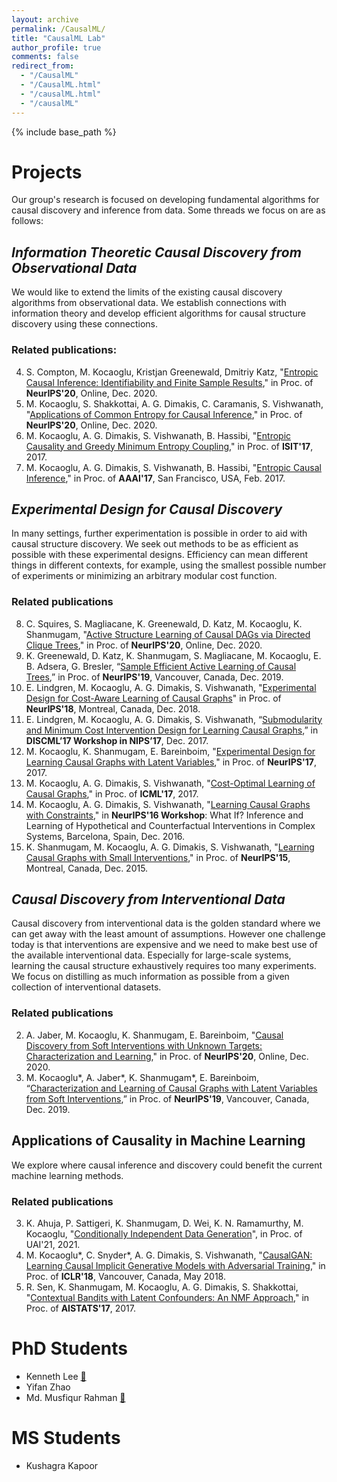 ```yaml
---
layout: archive
permalink: /CausalML/
title: "CausalML Lab"
author_profile: true
comments: false
redirect_from: 
  - "/CausalML"
  - "/CausalML.html"
  - "/causalML.html"
  - "/causalML"
---
```

{% include base_path %}

# Projects
Our group's research is focused on developing fundamental algorithms for causal discovery and inference from data. Some threads we focus on are as follows:

## *Information Theoretic Causal Discovery from Observational Data*
We would like to extend the limits of the existing causal discovery algorithms from observational data. We establish connections with information theory and develop efficient algorithms for causal structure discovery using these connections.  
### Related publications:
4. S. Compton, M. Kocaoglu, Kristjan Greenewald, Dmitriy Katz, "[Entropic Causal Inference: Identifiability and Finite Sample Results](https://proceedings.neurips.cc/paper/2020/hash/a979ca2444b34449a2c80b012749e9cd-Abstract.html)," in Proc. of **NeurIPS'20**, Online, Dec. 2020.  
3. M. Kocaoglu, S. Shakkottai, A. G. Dimakis, C. Caramanis, S. Vishwanath, "[Applications of Common Entropy for Causal Inference](https://proceedings.neurips.cc/paper/2020/hash/cae7115f44837c806c9b23ed00a1a28a-Abstract.html)," in Proc. of **NeurIPS'20**, Online, Dec. 2020.
2. M. Kocaoglu, A. G. Dimakis, S. Vishwanath, B. Hassibi, "[Entropic Causality and Greedy Minimum Entropy Coupling](https://ieeexplore.ieee.org/document/8006772)," in Proc. of **ISIT'17**, 2017.  
1. M. Kocaoglu, A. G. Dimakis, S. Vishwanath, B. Hassibi, "[Entropic Causal Inference](https://aaai.org/ocs/index.php/AAAI/AAAI17/paper/view/14218)," in Proc. of **AAAI'17**, San Francisco, USA, Feb. 2017.  

## *Experimental Design for Causal Discovery*
In many settings, further experimentation is possible in order to aid with causal structure discovery. We seek out methods to be as efficient as possible with these experimental designs. Efficiency can mean different things in different contexts, for example, using the smallest possible number of experiments or minimizing an arbitrary modular cost function. 
### Related publications
8. C. Squires, S. Magliacane, K. Greenewald, D. Katz, M. Kocaoglu, K. Shanmugam, "[Active Structure Learning of Causal DAGs via Directed Clique Trees](https://proceedings.neurips.cc/paper/2020/hash/f57bd0a58e953e5c43cd4a4e5af46138-Abstract.html)," in Proc. of **NeurIPS'20**, Online, Dec. 2020.  
7. K. Greenewald, D. Katz, K. Shanmugam, S. Magliacane, M. Kocaoglu, E. B. Adsera, G. Bresler, “[Sample Efficient Active Learning of Causal Trees](https://papers.nips.cc/paper/2019/hash/5ee5605917626676f6a285fa4c10f7b0-Abstract.html),” in Proc. of **NeurIPS'19**, Vancouver, Canada, Dec. 2019. 
6. E. Lindgren, M. Kocaoglu, A. G. Dimakis, S. Vishwanath, "[Experimental Design for Cost-Aware Learning of Causal Graphs](http://papers.neurips.cc/paper/7774-experimental-design-for-cost-aware-learning-of-causal-graphs)" in Proc. of **NeurIPS'18**, Montreal, Canada, Dec. 2018.  
5. E. Lindgren, M. Kocaoglu, A. G. Dimakis, S. Vishwanath, “[Submodularity and Minimum Cost Intervention Design for Learning Causal Graphs](http://www.discml.cc/),” in **DISCML’17 Workshop in NIPS’17**, Dec. 2017.  
8. M. Kocaoglu, K. Shanmugam, E. Bareinboim, "[Experimental Design for Learning Causal Graphs with Latent Variables](https://papers.nips.cc/paper/2017/hash/291d43c696d8c3704cdbe0a72ade5f6c-Abstract.html)," in Proc. of **NeurIPS'17**, 2017.  
9. M. Kocaoglu, A. G. Dimakis, S. Vishwanath, "[Cost-Optimal Learning of Causal Graphs](http://proceedings.mlr.press/v70/kocaoglu17a.html)," in Proc. of **ICML'17**, 2017.  
10. M. Kocaoglu, A. G. Dimakis, S. Vishwanath, "[Learning Causal Graphs with Constraints](https://drive.google.com/file/d/0B6FCKgrwBmezQkZzVHZOLS1STkU)," in **NeurIPS'16 Workshop**: What If? Inference and Learning of Hypothetical and Counterfactual Interventions in Complex Systems, Barcelona, Spain, Dec. 2016.  
11. K. Shanmugam, M. Kocaoglu, A. G. Dimakis, S. Vishwanath, "[Learning Causal Graphs with Small Interventions](https://proceedings.neurips.cc/paper/2015/hash/b865367fc4c0845c0682bd466e6ebf4c-Abstract.html)," in Proc. of **NeurIPS'15**, Montreal, Canada, Dec. 2015.  

## *Causal Discovery from Interventional Data*
Causal discovery from interventional data is the golden standard where we can get away with the least amount of assumptions. However one challenge today is that interventions are expensive and we need to make best use of the available interventional data. Especially for large-scale systems, learning the causal structure exhaustively requires too many experiments. We focus on distilling as much information as possible from a given collection of interventional datasets. 
### Related publications
2. A. Jaber, M. Kocaoglu, K. Shanmugam, E. Bareinboim, "[Causal Discovery from Soft Interventions with Unknown Targets: Characterization and Learning](https://proceedings.neurips.cc/paper/2020/hash/6cd9313ed34ef58bad3fdd504355e72c-Abstract.html)," in Proc. of **NeurIPS'20**, Online, Dec. 2020.  
1. M. Kocaoglu\*, A. Jaber\*, K. Shanmugam\*, E. Bareinboim, “[Characterization and Learning of Causal Graphs with Latent Variables from Soft Interventions](https://docs.google.com/viewer?url=https://github.com/mkocaoglu/mkocaoglu.github.io/raw/master/files/NeurIPS_19__Characterization_and_Learning_of_Causal_Graphs_with_Latent_Variables_from_Soft_Interventions.pdf),” in Proc. of **NeurIPS'19**, Vancouver, Canada, Dec. 2019.  

## Applications of Causality in Machine Learning
We explore where causal inference and discovery could benefit the current machine learning methods. 
### Related publications
3. K. Ahuja, P. Sattigeri, K. Shanmugam, D. Wei, K. N. Ramamurthy, M. Kocaoglu, "[Conditionally Independent Data Generation](https://www.auai.org/uai2021/pdf/uai2021.768.pdf)", in Proc. of UAI'21, 2021.  
2. M. Kocaoglu\*, C. Snyder\*, A. G. Dimakis, S. Vishwanath, "[CausalGAN: Learning Causal Implicit Generative Models with Adversarial Training](https://openreview.net/forum?id=BJE-4xW0W)," in Proc. of **ICLR'18**, Vancouver, Canada,  May 2018.  
1. R. Sen, K. Shanmugam, M. Kocaoglu, A. G. Dimakis, S. Shakkottai, "[Contextual Bandits with Latent Confounders: An NMF Approach](http://proceedings.mlr.press/v54/sen17a.html)," in Proc. of **AISTATS'17**, 2017.  

# PhD Students
- Kenneth Lee [📄](https://kenneth-lee-ch.github.io/)
- Yifan Zhao  
- Md. Musfiqur Rahman [📄](https://sites.google.com/view/musfiqshohan/)

# MS Students
- Kushagra Kapoor
